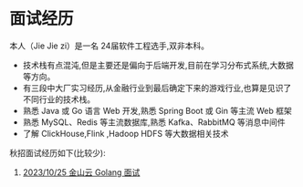 # 面试经历

本人（Jie Jie zi）是一名 24届软件工程选手,双非本科。
* 技术栈有点混沌,但是主要还是偏向于后端开发,目前在学习分布式系统,大数据等方向。
* 有三段中大厂实习经历,从金融行业到最后确定下来的游戏行业,也算是见识了不同行业的技术栈。
* 熟悉 Java 或 Go 语言 Web 开发,熟悉 Spring Boot 或 Gin 等主流 Web 框架
* 熟悉 MySQL、Redis 等主流数据库,熟悉 Kafka、RabbitMQ 等消息中间件
* 了解 ClickHouse,Flink ,Hadoop HDFS 等大数据相关技术



秋招面试经历如下(比较少):

1. [2023/10/25 金山云 Golang 面试](kingsoft-Golang.md)



